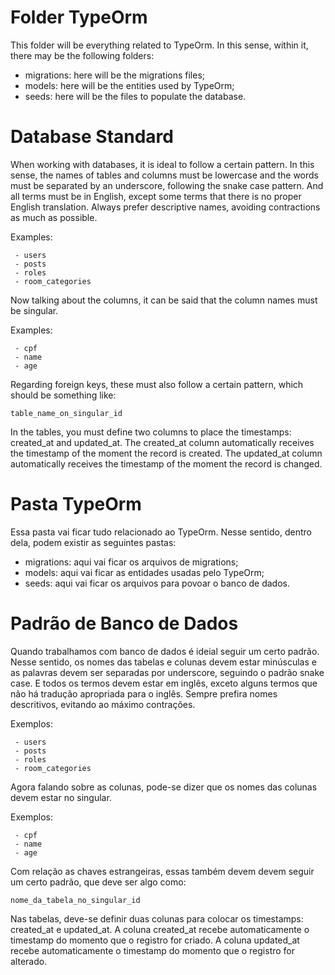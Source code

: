 # Folder TypeOrm

This folder will be everything related to TypeOrm. In this sense, within it, there may be the following folders:

- migrations: here will be the migrations files;
- models: here will be the entities used by TypeOrm;
- seeds: here will be the files to populate the database.

# Database Standard

When working with databases, it is ideal to follow a certain pattern. In this sense, the names of tables and columns must be lowercase and the words must be separated by an underscore, following the snake case pattern. And all terms must be in English, except some terms that there is no proper English translation. Always prefer descriptive names, avoiding contractions as much as possible.

Examples:

```
 - users
 - posts
 - roles
 - room_categories
```

Now talking about the columns, it can be said that the column names must be singular.

Examples:

```
 - cpf
 - name
 - age
```

Regarding foreign keys, these must also follow a certain pattern, which should be something like:

```
table_name_on_singular_id
```

In the tables, you must define two columns to place the timestamps: created_at and updated_at. The created_at column automatically receives the timestamp of the moment the record is created. The updated_at column automatically receives the timestamp of the moment the record is changed.

# Pasta TypeOrm

Essa pasta vai ficar tudo relacionado ao TypeOrm. Nesse sentido, dentro dela, podem existir as seguintes pastas:

- migrations: aqui vai ficar os arquivos de migrations;
- models: aqui vai ficar as entidades usadas pelo TypeOrm;
- seeds: aqui vai ficar os arquivos para povoar o banco de dados.

# Padrão de Banco de Dados

Quando trabalhamos com banco de dados é ideial seguir um certo padrão. Nesse sentido, os nomes das tabelas e colunas
devem estar minúsculas e as palavras devem ser separadas por underscore, seguindo o padrão snake case. E todos os
termos devem estar em inglês, exceto alguns termos que não há tradução apropriada para o inglês. Sempre prefira
nomes descritivos, evitando ao máximo contrações.

Exemplos:

```
 - users
 - posts
 - roles
 - room_categories
```

Agora falando sobre as colunas, pode-se dizer que os nomes das colunas devem estar no singular.

Exemplos:

```
 - cpf
 - name
 - age
```

Com relação as chaves estrangeiras, essas também devem devem seguir um certo padrão, que deve ser algo como:

```
nome_da_tabela_no_singular_id
```

Nas tabelas, deve-se definir duas colunas para colocar os timestamps: created_at e updated_at. A coluna created_at
recebe automaticamente o timestamp do momento que o registro for criado. A coluna updated_at recebe automaticamente
o timestamp do momento que o registro for alterado.

